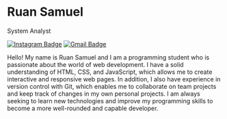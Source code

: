 # Ruan Samuel

System Analyst

<!-- [![Linkedin Badge](https://img.shields.io/badge/-Kauê%20Leal%20de%20Lima-00875f?style=flat-square&logo=Linkedin&logoColor=white&link=https://www.linkedin.com/in/kau%C3%AA-leal-de-lima-171a73247/)](https://www.linkedin.com/in/kau%C3%AA-leal-de-lima-171a73247/) -->
[![Instagram Badge](https://img.shields.io/badge/-ruan_sam230-00875f?style=flat-square&logo=instagram&logoColor=white&link=https://www.instagram.com/ruan_sam230/)](https://www.instagram.com/ruan_sam230/)
[![Gmail Badge](https://img.shields.io/badge/-ruansamuel.phd@gmail.com-00875f?style=flat-square&logo=Gmail&logoColor=white&link=mailto:ruansamuel.phd@gmail.com)](mailto:ruansamuel.phd@gmail.com)

Hello! My name is Ruan Samuel and I am a programming student who is passionate about the world of web development. I have a solid understanding of HTML, CSS, and JavaScript, which allows me to create interactive and responsive web pages. In addition, I also have experience in version control with Git, which enables me to collaborate on team projects and keep track of changes in my own personal projects. I am always seeking to learn new technologies and improve my programming skills to become a more well-rounded and capable developer.
